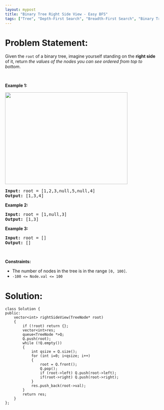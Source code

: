 ```yaml
---
layout: mypost
title: "Binary Tree Right Side View - Easy BFS"
tags: ["Tree", "Depth-First Search", "Breadth-First Search", "Binary Tree", "Medium"]
---
```

# Problem Statement:
<p>Given the <code>root</code> of a binary tree, imagine yourself standing on the <strong>right side</strong> of it, return <em>the values of the nodes you can see ordered from top to bottom</em>.</p>

<p>&nbsp;</p>
<p><strong class="example">Example 1:</strong></p>
<img alt="" src="https://assets.leetcode.com/uploads/2021/02/14/tree.jpg" style="width: 401px; height: 301px;" />
<pre>
<strong>Input:</strong> root = [1,2,3,null,5,null,4]
<strong>Output:</strong> [1,3,4]
</pre>

<p><strong class="example">Example 2:</strong></p>

<pre>
<strong>Input:</strong> root = [1,null,3]
<strong>Output:</strong> [1,3]
</pre>

<p><strong class="example">Example 3:</strong></p>

<pre>
<strong>Input:</strong> root = []
<strong>Output:</strong> []
</pre>

<p>&nbsp;</p>
<p><strong>Constraints:</strong></p>

<ul>
	<li>The number of nodes in the tree is in the range <code>[0, 100]</code>.</li>
	<li><code>-100 &lt;= Node.val &lt;= 100</code></li>
</ul>

# Solution:
```
class Solution {
public:
    vector<int> rightSideView(TreeNode* root) 
    {
        if (!root) return {};
        vector<int>res;
        queue<TreeNode *>Q;
        Q.push(root);
        while (!Q.empty())
        {
            int qsize = Q.size();
            for (int i=0; i<qsize; i++)
            {
                root = Q.front();
                Q.pop();
                if (root->left) Q.push(root->left);
                if(root->right) Q.push(root->right);
            }
            res.push_back(root->val);
        }
        return res;
    }
};
```